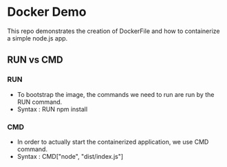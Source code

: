 # Docker Demo
This repo demonstrates the creation of DockerFile and how to containerize a simple node.js app.

## RUN vs CMD

### RUN
- To bootstrap the image, the commands we need to run are run by the RUN command.
- Syntax : RUN npm install

### CMD
- In order to actually start the containerized application, we use CMD command.
- Syntax : CMD["node", "dist/index.js"]